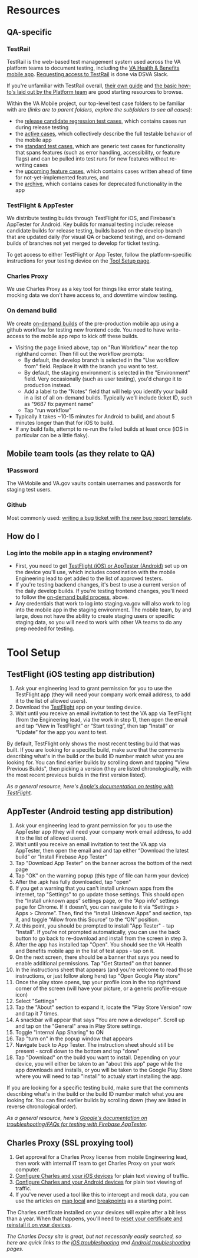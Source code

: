 # Resources

## QA-specific
### TestRail
TestRail is the web-based test management system used across the VA platform teams to document testing, including the [VA Health & Benefits mobile app](https://dsvavsp.testrail.io/index.php?/runs/overview/29). [Requesting access to TestRail](https://depo-platform-documentation.scrollhelp.site/getting-started/request-access-to-tools#Requestaccesstotools-Additionalaccessfordevelopers) is done via DSVA Slack.

If you're unfamiliar with TestRail overall, [their own guide](https://support.testrail.com/hc/en-us/articles/7076810203028-Introduction-to-TestRail) and [the basic how-to's laid out by the Platform team](https://depo-platform-documentation.scrollhelp.site/developer-docs/testrail-guide) are good starting resources to browse.

Within the VA Mobile project, our top-level test case folders to be familiar with are (_links are to parent folders, explore the subfolders to see all cases_):
- the [release candidate regression test cases](https://dsvavsp.testrail.io/index.php?/suites/view/92&group_by=cases:section_id&group_order=desc&display_deleted_cases=0&group_id=2160), which contains cases run during release testing
- the [active cases](https://dsvavsp.testrail.io/index.php?/suites/view/92&group_by=cases:section_id&group_order=desc&display_deleted_cases=0&group_id=3347), which collectively describe the full testable behavior of the mobile app
- the [standard test cases](https://dsvavsp.testrail.io/index.php?/suites/view/92&group_by=cases:section_id&group_order=desc&display_deleted_cases=0&group_id=8944), which are generic test cases for functionality that spans features (such as error handling, accessibility, or feature flags) and can be pulled into test runs for new features without re-writing cases
- the [upcoming feature cases](https://dsvavsp.testrail.io/index.php?/suites/view/92&group_by=cases:section_id&group_order=desc&display_deleted_cases=0&group_id=5648), which contains cases written ahead of time for not-yet-implemented features, and
- the [archive](https://dsvavsp.testrail.io/index.php?/suites/view/92&group_by=cases:section_id&group_order=desc&display_deleted_cases=0&group_id=3467), which contains cases for deprecated functionality in the app

### TestFlight & AppTester
We distribute testing builds through TestFlight for iOS, and Firebase's AppTester for Android. Key builds for manual testing include: release candidate builds for release testing, builds based on the develop branch that are updated daily (for visual QA or backend testing), and on-demand builds of branches not yet merged to develop for ticket testing.

To get access to either TestFlight or App Tester, follow the platform-specific instructions for your testing device on the [Tool Setup page](https://department-of-veterans-affairs.github.io/va-mobile-app/docs/QA/Tool%20Setup).

### Charles Proxy
We use Charles Proxy as a key tool for things like error state testing, mocking data we don't have access to, and downtime window testing.

### On demand build
We create [on-demand builds](https://github.com/department-of-veterans-affairs/va-mobile-app/actions/workflows/on_demand_build.yml) of the pre-production mobile app using a github workflow for testing new frontend code. You need to have write-access to the mobile app repo to kick off these builds.
- Visiting the page linked above, tap on "Run Workflow" near the top righthand corner. Then fill out the workflow prompts:
    - By default, the develop branch is selected in the "Use workflow from" field. Replace it with the branch you want to test.
    - By default, the staging environment is selected in the "Environment" field. Very occasionally (such as user testing), you'd change it to production instead.
    - Add a label to the "Notes" field that will help you identify your build in a list of all on-demand builds. Typically we'll include ticket ID, such as "9687 fix payment name"
    - Tap "run workflow"
- Typically it takes ~10-15 minutes for Android to build, and about 5 minutes longer than that for iOS to build.
- If any build fails, attempt to re-run the failed builds at least once (iOS in particular can be a little flaky).

## Mobile team tools (as they relate to QA)
### 1Password
The VAMobile and VA.gov vaults contain usernames and passwords for staging test users.

### Github
Most commonly used: [writing a bug ticket with the new bug report template](https://github.com/department-of-veterans-affairs/va-mobile-app/issues/new?assignees=&labels=bug&template=bug-report.md&title=BUG+-+%5BSEVERITY%5D+-+%5BiOS%2FAndroid%2FAll%5D+-+%5BShort+description%5D).

## How do I
### Log into the mobile app in a staging environment?
- First, you need to get [TestFlight (iOS) or AppTester (Android)](https://department-of-veterans-affairs.github.io/va-mobile-app/docs/QA/QualityAssuranceProcess/Tool%20Setup) set up on the device you'll use, which includes coordination with the mobile Engineering lead to get added to the list of approved testers.
- If you're testing backend changes, it's best to use a current version of the daily develop builds. If you're testing frontend changes, you'll need to follow the [on-demand build process](https://department-of-veterans-affairs.github.io/va-mobile-app/docs/QA/QualityAssuranceProcess/Resources#on-demand-build), above.
- Any credentials that work to log into staging.va.gov will also work to log into the mobile app in the staging environment. The mobile team, by and large, does not have the ability to create staging users or specific staging data, so you will need to work with other VA teams to do any prep needed for testing.

# Tool Setup

## TestFlight (iOS testing app distribution)
1. Ask your engineering lead to grant permission for you to use the TestFlight app (they will need your company work email address, to add it to the list of allowed users).
2. Download the [TestFlight](https://apps.apple.com/us/app/testflight/id899247664) app on your testing device.
3. Wait until you receive an email invitation to test the VA app via TestFlight (from the Engineering lead, via the work in step 1), then open the email and tap “View in TestFlight” or “Start testing”, then tap “Install” or “Update” for the app you want to test.

By default, TestFlight only shows the most recent testing build that was built. If you are looking for a specific build, make sure that the comments describing what's in the build or the build ID number match what you are looking for. You can find earlier builds by scrolling down and tapping "View Previous Builds", then picking a version (they are listed chronologically, with the most recent previous builds in the first version listed).

_As a general resource, here's [Apple's documentation on testing with TestFlight](https://testflight.apple.com/)._

## AppTester (Android testing app distribution)
1. Ask your engineering lead to grant permission for you to use the AppTester app (they will need your company work email address, to add it to the list of allowed users).
2. Wait until you receive an email invitation to test the VA app via AppTester, then open the email and and tap either “Download the latest build” or “Install Firebase App Tester”
3. Tap "Download App Tester" on the banner across the bottom of the next page
4. Tap "OK" on the warning popup (this type of file can harm your device)
5. After the .apk has fully downloaded, tap "open"
6. If you get a warning that you can't install unknown apps from the internet, tap "Settings" to go update those settings. This should open the “Install unknown apps” settings page, or the “App info” settings page for Chrome. If it doesn’t, you can navigate to it via “Settings > Apps > Chrome”. Then, find the “Install Unknown Apps” and section, tap it, and toggle “Allow from this Source” to the “ON” position.
7. At this point, you should be prompted to install "App Tester" - tap "Install". If you're not prompted automatically, you can use the back button to go back to re-download and install from the screen in step 3.
8. After the app has installed tap "Open". You should see the VA Health and Benefits mobile app in the list of test apps - tap on it.
9. On the next screen, there should be a banner that says you need to enable additional permissions. Tap "Get Started" on that banner.
10. In the instructions sheet that appears (and you're welcome to read those instructions, or just follow along here) tap "Open Google Play store"
11. Once the play store opens, tap your profile icon in the top righthand corner of the screen (will have your picture, or a generic profile-esque icon)
12. Select "Settings"
13. Tap the "About" section to expand it, locate the "Play Store Version" row and tap it 7 times.
14. A snackbar will appear that says "You are now a developer". Scroll up and tap on the "General" area in Play Store settings.
15. Toggle "Internal App Sharing" to ON
16. Tap "turn on" in the popup window that appears
17. Navigate back to App Tester. The instruction sheet should still be present - scroll down to the bottom and tap "done"
18. Tap "Download" on the build you want to install. Depending on your device, you will either be taken to an "about this app" page while the app downloads and installs, or you will be taken to the Google Play Store where you will need to tap "install" to actualy start installing the app.

If you are looking for a specific testing build, make sure that the comments describing what's in the build or the build ID number match what you are looking for. You can find earlier builds by scrolling down (they are listed in reverse chronological order).


_As a general resource, here's [Google's documentation on troubleshooting/FAQs for testing with Firebase AppTester](https://firebase.google.com/docs/app-distribution/troubleshooting?platform=android)._

## Charles Proxy (SSL proxying tool)

1. Get approval for a Charles Proxy license from mobile Engineering lead, then work with internal IT team to get Charles Proxy on your work computer.
2. [Configure Charles and your iOS devices](https://charlesdocsy.com/2020/05/05/view-ios-traffic-with-charles-proxy/) for plain text viewing of traffic.
3. [Configure Charles and your Android devices](https://charlesdocsy.com/2020/05/07/android-devices-and-charles/) for plain text viewing of traffic.
4. If you've never used a tool like this to intercept and mock data, you can use the articles on [map local](https://charlesdocsy.com/2020/05/14/map-local/) and [breakpoints](https://charlesdocsy.com/2020/05/11/breakpoints-modify-request-headers/) as a starting point.

The Charles certificate installed on your devices will expire after a bit less than a year. When that happens, you'll need to [reset your certificate and reinstall it on your devices](https://charlesdocsy.com/2021/12/29/expired-charles-proxy-root-certificate/).

_The Charles Docsy site is great, but not necessarily easily searched, so here are quick links to the [iOS troubleshooting](https://charlesdocsy.com/2020/05/14/common-problems-ios/) and [Android troubleshooting](https://charlesdocsy.com/2020/07/08/common-problems-android/) pages._
